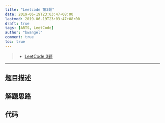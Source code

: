 ```yaml
---
title: "Leetcode 第3题"
date: 2019-06-19T23:03:47+08:00
lastmod: 2019-06-19T23:03:47+08:00
draft: true
tags: [ARTS, LeetCode]
author: "bwangel"
comment: true
toc: true
---
```


> + [LeetCode 3题](https://leetcode.com/problemset/all/)

<!--more-->
---

## 题目描述

## 解题思路

## 代码
